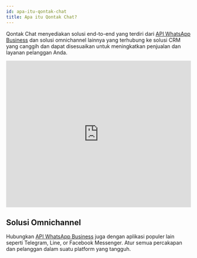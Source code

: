 ```yaml
---
id: apa-itu-qontak-chat
title: Apa itu Qontak Chat?
---
```


Qontak Chat menyediakan solusi end-to-end yang terdiri dari [API WhatsApp Business](whatsapp-business-api) dan solusi omnichannel lainnya yang terhubung ke solusi CRM yang canggih dan dapat disesuaikan untuk meningkatkan penjualan dan layanan pelanggan Anda.

<iframe width="100%" height="400rem" src="https://www.youtube.com/embed/95fCmWIM4oo" frameborder="0" allow="accelerometer; autoplay; clipboard-write; encrypted-media; gyroscope; picture-in-picture" allowfullscreen></iframe>

## Solusi Omnichannel

Hubungkan [API WhatsApp Business](whatsapp-business-api) juga dengan aplikasi populer lain seperti Telegram, Line, or Facebook Messenger. Atur semua percakapan dan pelanggan dalam suatu platform yang tangguh.

